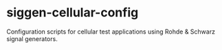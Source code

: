 # siggen-cellular-config
Configuration scripts for cellular test applications using Rohde &amp; Schwarz signal generators.
